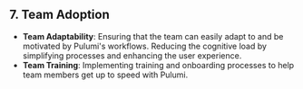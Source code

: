 ## **7. Team Adoption**

- **Team Adaptability**: Ensuring that the team can easily adapt to and be motivated by Pulumi's workflows. Reducing the cognitive load by simplifying processes and enhancing the user experience.
- **Team Training**: Implementing training and onboarding processes to help team members get up to speed with Pulumi.
